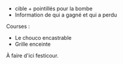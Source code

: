 - cible + pointillés pour la bombe
- Information de qui a gagné et qui a perdu

Courses :

- Le chouco encastrable
- Grille enceinte


À faire d'ici festicour.
